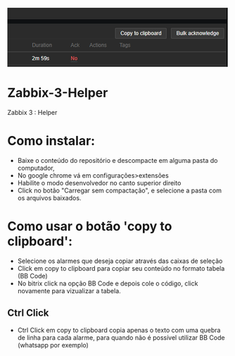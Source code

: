 ![alt text](screenshot.png)
# Zabbix-3-Helper
Zabbix 3 : Helper



# Como instalar:
- Baixe o conteúdo do repositório e descompacte em alguma pasta do computador,
- No google chrome vá em configurações>extensões
- Habilite o modo desenvolvedor no canto superior direito
- Click no botão "Carregar sem compactação", e selecione a pasta com os arquivos baixados. 

# Como usar o botão 'copy to clipboard':
- Selecione os alarmes que deseja copiar através das caixas de seleção
- Click em copy to clipboard para copiar seu conteúdo no formato tabela (BB Code)
- No bitrix click na opção BB Code e depois cole o código, click novamente para vizualizar a tabela.

## Ctrl Click
- Ctrl Click em copy to clipboard copia apenas o texto com uma quebra de linha para cada alarme, para quando não é possível utilizar BB Code (whatsapp por exemplo)
